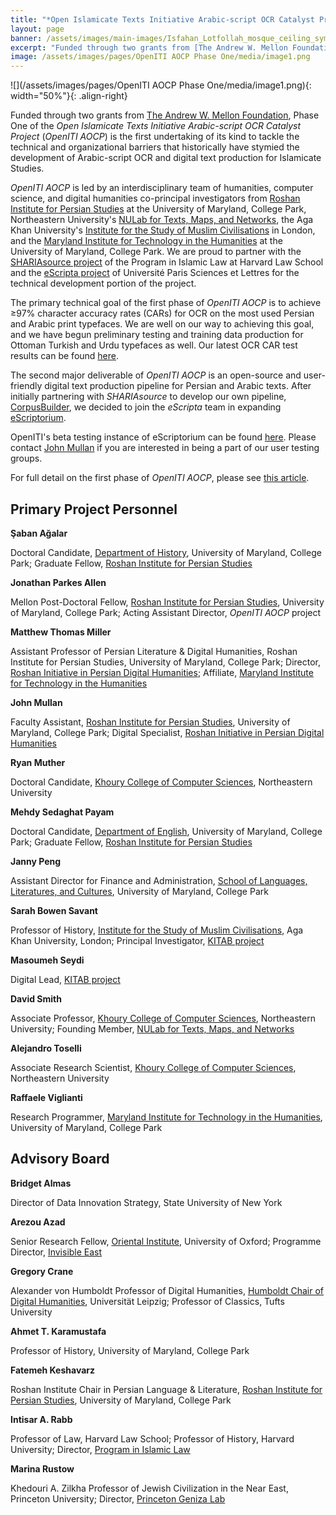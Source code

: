 ```yaml
---
title: "*Open Islamicate Texts Initiative Arabic-script OCR Catalyst Project* (*OpenITI AOCP*) Phase One"
layout: page
banner: /assets/images/main-images/Isfahan_Lotfollah_mosque_ceiling_symmetric_narrow_border.png
excerpt: "Funded through two grants from [The Andrew W. Mellon Foundation](https://mellon.org/), Phase One of the *Open Islamicate Texts Initiative Arabic-script OCR Catalyst Project* (*OpenITI AOCP*) is the first undertaking of its kind to tackle the technical and organizational barriers that historically have stymied the development of Arabic-script OCR and digital text production for Islamicate Studies."
image: /assets/images/pages/OpenITI AOCP Phase One/media/image1.png
---
```


![](/assets/images/pages/OpenITI AOCP Phase One/media/image1.png){: width="50%"}{: .align-right}

Funded through two grants from [The Andrew W. Mellon Foundation](https://mellon.org/), Phase One of the *Open Islamicate Texts Initiative Arabic-script OCR Catalyst Project* (*OpenITI AOCP*) is the first undertaking of its kind to tackle the technical and organizational barriers that historically have stymied the development of Arabic-script OCR and digital text production for Islamicate Studies.

*OpenITI AOCP* is led by an interdisciplinary team of humanities, computer science, and digital humanities co-principal investigators from [Roshan Institute for Persian Studies](https://sllc.umd.edu/fields/persian) at the University of Maryland, College Park, Northeastern University's [NULab for Texts, Maps, and Networks](https://cssh.northeastern.edu/nulab/), the Aga Khan University's [Institute for the Study of Muslim Civilisations](https://www.aku.edu/ismc/Pages/home.aspx) in London, and the [Maryland Institute for Technology in the Humanities](https://mith.umd.edu/) at the University of Maryland, College Park. We are proud to partner with the [SHARIAsource project](https://pil.law.harvard.edu/shariasource-portal/) of the Program in Islamic Law at Harvard Law School and the [eScripta project](https://escripta.hypotheses.org/) of Université Paris Sciences et Lettres for the technical development portion of the project.

The primary technical goal of the first phase of *OpenITI AOCP* is to achieve ≥97% character accuracy rates (CARs) for OCR on the most used Persian and Arabic print typefaces. We are well on our way to achieving this goal, and we have begun preliminary testing and training data production for Ottoman Turkish and Urdu typefaces as well. Our latest OCR CAR test results can be found [here](https://docs.google.com/spreadsheets/d/1d8bSqKMjUqUYCNuwOEEqerXKmIRp7j9Id449BJkXfqg/edit?usp=sharing).

The second major deliverable of *OpenITI AOCP* is an open-source and user-friendly digital text production pipeline for Persian and Arabic texts. After initially partnering with *SHARIAsource* to develop our own pipeline, [CorpusBuilder](https://github.com/berkmancenter/corpusbuilder), we decided to join the *eScripta* team in expanding [eScriptorium](https://gitlab.com/scripta/escriptorium/).

OpenITI's beta testing instance of eScriptorium can be found [here](https://escriptorium.openiti.org/). Please contact [John Mullan](mailto:jmullan@umd.edu) if you are interested in being a part of our user testing groups.

For full detail on the first phase of *OpenITI AOCP*, please see [this article](https://medium.com/@openiti/openiti-aocp-9802865a6586).
## Primary Project Personnel

**Şaban Ağalar**

Doctoral Candidate, [Department of History](https://history.umd.edu/), University of Maryland, College Park; Graduate Fellow, [Roshan Institute for Persian Studies](https://sllc.umd.edu/fields/persian)

**Jonathan Parkes Allen**

Mellon Post-Doctoral Fellow, [Roshan Institute for Persian Studies](https://sllc.umd.edu/fields/persian), University of Maryland, College Park; Acting Assistant Director, *OpenITI AOCP* project

**Matthew Thomas Miller**

Assistant Professor of Persian Literature & Digital Humanities, Roshan Institute for Persian Studies, University of Maryland, College Park; Director, [Roshan Initiative in Persian Digital Humanities](https://sllc.umd.edu/fields/persian/roshan-institute/digital-humanities); Affiliate, [Maryland Institute for Technology in the Humanities](https://mith.umd.edu/)

**John Mullan**

Faculty Assistant, [Roshan Institute for Persian Studies](https://sllc.umd.edu/fields/persian), University of Maryland, College Park; Digital Specialist, [Roshan Initiative in Persian Digital Humanities](https://sllc.umd.edu/fields/persian/roshan-institute/digital-humanities)

**Ryan Muther**

Doctoral Candidate, [Khoury College of Computer Sciences](https://www.khoury.northeastern.edu/), Northeastern University

**Mehdy Sedaghat Payam**

Doctoral Candidate, [Department of English](https://english.umd.edu/), University of Maryland, College Park; Graduate Fellow, [Roshan Institute for Persian Studies](https://sllc.umd.edu/fields/persian)

**Janny Peng**

Assistant Director for Finance and Administration, [School of Languages, Literatures, and Cultures](https://sllc.umd.edu/), University of Maryland, College Park

**Sarah Bowen Savant**

Professor of History, [Institute for the Study of Muslim Civilisations](https://www.aku.edu/ismc/Pages/home.aspx), Aga Khan University, London; Principal Investigator, [KITAB project](https://kitab-project.org/)

**Masoumeh Seydi**

Digital Lead, [KITAB project](https://kitab-project.org/)

**David Smith**

Associate Professor, [Khoury College of Computer Sciences](https://www.khoury.northeastern.edu/), Northeastern University; Founding Member, [NULab for Texts, Maps, and Networks](https://cssh.northeastern.edu/nulab/)

**Alejandro Toselli**

Associate Research Scientist, [Khoury College of Computer Sciences](https://www.khoury.northeastern.edu/), Northeastern University

**Raffaele Viglianti**

Research Programmer, [Maryland Institute for Technology in the Humanities](https://mith.umd.edu/), University of Maryland, College Park
## Advisory Board

**Bridget Almas**

Director of Data Innovation Strategy, State University of New York

**Arezou Azad**

Senior Research Fellow, [Oriental Institute](https://www.orinst.ox.ac.uk/), University of Oxford; Programme Director, [Invisible East](https://www.orinst.ox.ac.uk/invisible-east-on-the-trails-of-lapis)

**Gregory Crane**

Alexander von Humboldt Professor of Digital Humanities, [Humboldt Chair of Digital Humanities](http://www.dh.uni-leipzig.de/wo/), Universität Leipzig; Professor of Classics, Tufts University

**Ahmet T. Karamustafa**

Professor of History, University of Maryland, College Park

**Fatemeh Keshavarz**

Roshan Institute Chair in Persian Language & Literature, [Roshan Institute for Persian Studies](https://sllc.umd.edu/fields/persian), University of Maryland, College Park

**Intisar A. Rabb**

Professor of Law, Harvard Law School; Professor of History, Harvard University; Director, [Program in Islamic Law](https://pil.law.harvard.edu/)

**Marina Rustow**

Khedouri A. Zilkha Professor of Jewish Civilization in the Near East, Princeton University; Director, [Princeton Geniza Lab](https://genizalab.princeton.edu/)


